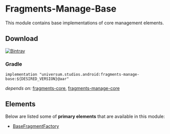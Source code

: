 Fragments-Manage-Base
===============

This module contains base implementations of core management elements.

## Download ##
[![Bintray](https://api.bintray.com/packages/universum-studios/android/universum.studios.android%3Afragments/images/download.svg)](https://bintray.com/universum-studios/android/universum.studios.android%3Afragments/_latestVersion)

### Gradle ###

    implementation "universum.studios.android:fragments-manage-base:${DESIRED_VERSION}@aar"

_depends on:_
[fragments-core](https://bitbucket.org/android-universum/fragments/src/master/library-core),
[fragments-manage-core](https://bitbucket.org/android-universum/fragments/src/master/library-manage-core)

## Elements ##

Below are listed some of **primary elements** that are available in this module:

- [BaseFragmentFactory](https://bitbucket.org/android-universum/fragments/src/master/library-manage-base/src/main/java/universum/studios/android/fragment/manage/BaseFragmentFactory.java)